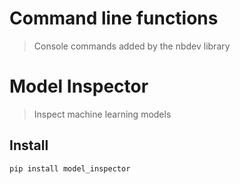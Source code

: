 # Command line functions
> Console commands added by the nbdev library


# Model Inspector

> Inspect machine learning models

## Install

`pip install model_inspector`
